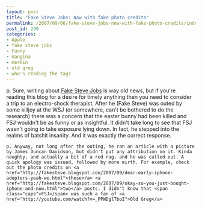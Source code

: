 ```yaml
---
layout: post
title: "Fake Steve Jobs: Now with fake photo credits"
permalink: /2007/09/06/fake-steve-jobs-now-with-fake-photo-credits/index.html
post_id: 290
categories: 
- Apple
- fake steve jobs
- Funny
- mangina
- merkin
- old greg
- who's reading the tags
---
```


p. Sure, writing about <a href="http://fakesteve.blogspot.com/">Fake Steve Jobs</a> is way old news, but if you're reading this blog for a desire for timely anything then you need to consider a trip to an electro-shock therapist. After he (Fake Steve) was outed by some killjoy at the <span class="caps">WSJ</span> (or somewhere, can't be bothered to do the research) there was a concern that the easter bunny had been killed and <span class="caps">FSJ</span> wouldn't be as funny or as insightful. It didn't take long to see that <span class="caps">FSJ</span> wasn't going to take exposure lying down. In fact, he stepped into the realms of batshit insanity. And it was exactly the correct response.




	p. Anyway, not long after the outing, he ran an article with a picture by James Duncan Davidson, but didn't put any attribution on it. Kinda naughty, and actually a bit of a red rag, and he was called out. A quick apology was issued, followed by more mirth. For example, check out the photo credits on <a href="http://fakesteve.blogspot.com/2007/09/dear-early-iphone-adopters-yeah-we.html">these</a> <a href="http://fakesteve.blogspot.com/2007/09/okay-so-you-just-bought-iphone-and-now.html">two</a> posts. I didn't know that <span class="caps">FSJ</span> was such a fan of <a href="http://youtube.com/watch?v=_PPWDglTboI">Old Greg</a>

